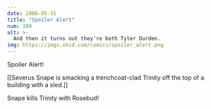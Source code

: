 ```yaml
---
date: 2006-05-31
title: "Spoiler Alert"
num: 109
alt: >-
  And then it turns out they're both Tyler Durden.
img: https://imgs.xkcd.com/comics/spoiler_alert.png
---
```

Spoiler Alert!

[[Severus Snape is smacking a trenchcoat-clad Trinity off the top of a building with a sled.]]

Snape kills Trinity with Rosebud!


